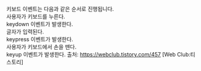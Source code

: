 키보드 이벤트는 다음과 같은 순서로 진행됩니다.  
사용자가 키보드를 누른다.  
keydown 이벤트가 발생한다.  
글자가 입력된다.  
keypress 이벤트가 발생한다.  
사용자가 키보드에서 손을 뗀다.  
keyup 이벤트가 발생한다.
출처: https://webclub.tistory.com/457 [Web Club:티스토리]
